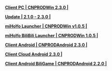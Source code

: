 **[Client PC | CNPRODWin 2.3.0 |  ](https://bhrpg-prod.oss-accelerate.aliyuncs.com/client/cn/20240608161617_2zjrqfLT5RZmEzcR/PC/StarRail_2.3.0.zip)** 
  
**[Update | 2.1.0 - 2.3.0 | ](https://bhrpg-prod.oss-accelerate.aliyuncs.com/client/diff/hkrpg_cn/game_2.2.0_2.3.0_hdiff_bUOAKNttlfhuVbOa.zip)** 

**[ miHoYo Launcher | CNPRODWin v1.0.5 | ](https://bhrpg-prod.oss-accelerate.aliyuncs.com/client/cn/20240510154652_0D7JL9Tu4rabfH8B/gw/StarRail_setup_1.0.5.exe)** 

**[ miHoYo BiliBili Launcher | CNPRODWin 1.0.5 | ](https://pkg.biligame.com/games/StarRail_setup_1.0.5/390774/StarRail_setup_1.0.5.exe)**
  
**[Client Android | CNPRODAndroid 2.3.0 |  ](https://bhrpg-prod.oss-accelerate.aliyuncs.com/client/cn/20240608161617_2zjrqfLT5RZmEzcR/gw/StarRail_2.3.0.apk)**
  
**[Client Cloud Android 2.3.0 |]()**

**[Client Android BiliGame | CNPRODAndroid 2.2.0 |]()**
